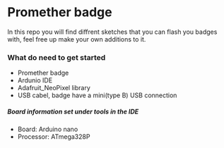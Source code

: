# Promether badge
In this repo you will find diffrent sketches that you can flash you badges with, feel free up make your own additions to it.

### What do need to get started
* Promether badge
* Ardunio IDE
* Adafruit_NeoPixel library
* USB cabel, badge have a mini(type B) USB connection

##### Board information set under tools in the IDE
* Board: Arduino nano
* Processor: ATmega328P
